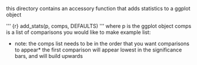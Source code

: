 this directory contains an accessory function that adds statistics to a ggplot object

''' {r}
add_stats(p, comps, DEFAULTS)
'''
where p is the ggplot object
comps is a list of comparisons you would like to make
example list:


* note: the comps list needs to be in the order that you want comparisons to appear*
the first comparison will appear lowest in the significance bars, and will build upwards

